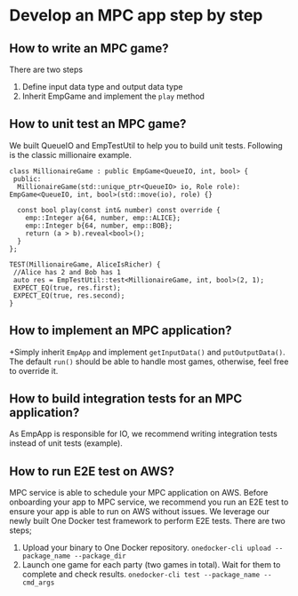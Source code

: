# Develop an MPC app step by step
## How to write an MPC game?
There are two steps
1. Define input data type and output data type
2. Inherit EmpGame and implement the `play` method

## How to unit test an MPC game?
We built QueueIO and EmpTestUtil to help you to build unit tests. Following is the classic millionaire example.

```
class MillionaireGame : public EmpGame<QueueIO, int, bool> {
 public:
  MillionaireGame(std::unique_ptr<QueueIO> io, Role role): EmpGame<QueueIO, int, bool>(std::move(io), role) {}

  const bool play(const int& number) const override {
    emp::Integer a{64, number, emp::ALICE};
    emp::Integer b{64, number, emp::BOB};
    return (a > b).reveal<bool>();
  }
};

TEST(MillionaireGame, AliceIsRicher) {
 //Alice has 2 and Bob has 1
 auto res = EmpTestUtil::test<MillionaireGame, int, bool>(2, 1);
 EXPECT_EQ(true, res.first);
 EXPECT_EQ(true, res.second);
}
```
## How to implement an MPC application?
+Simply inherit `EmpApp` and implement `getInputData()` and `putOutputData()`. The default `run()` should be able to handle most games, otherwise, feel free to override it.

## How to build integration tests for an MPC application?
As EmpApp is responsible for IO, we recommend writing integration tests instead of unit tests (example).

## How to run E2E test on AWS?
MPC service is able to schedule your MPC application on AWS. Before onboarding your app to MPC service, we recommend you run an E2E test to ensure your app is able to run on AWS without issues. We leverage our newly built One Docker test framework to perform E2E tests. There are two steps;
1. Upload your binary to One Docker repository.
```onedocker-cli upload --package_name --package_dir```
2. Launch one game for each party (two games in total). Wait for them to complete and check results.
```onedocker-cli test --package_name --cmd_args```
